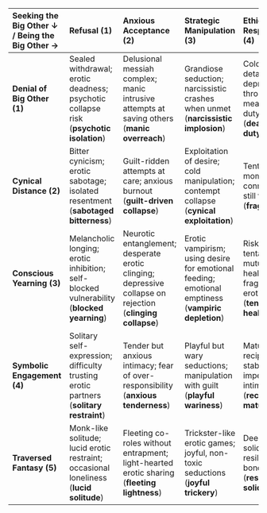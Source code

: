 | **Seeking the Big Other ↓ / Being the Big Other →** | **Refusal (1)** | **Anxious Acceptance (2)** | **Strategic Manipulation (3)** | **Ethical Responsibility (4)** | **Loving Destabilization (5)** |
|:---------------------------------------------------|:----------------|:----------------------------|:-------------------------------|:-------------------------------|:-------------------------------|
| **Denial of Big Other (1)** | Sealed withdrawal; erotic deadness; psychotic collapse risk (**psychotic isolation**) | Delusional messiah complex; manic intrusive attempts at saving others (**manic overreach**) | Grandiose seduction; narcissistic crashes when unmet (**narcissistic implosion**) | Cold detachment; depression through meaningless duty (**deadened duty**) | Apathetic spiritual void; unreachable by desire (**hollow emptiness**) |
| **Cynical Distance (2)** | Bitter cynicism; erotic sabotage; isolated resentment (**sabotaged bitterness**) | Guilt-ridden attempts at care; anxious burnout (**guilt-driven collapse**) | Exploitation of desire; cold manipulation; contempt collapse (**cynical exploitation**) | Tentative real moments of connection; still fragile (**fragile hope**) | Ironic distancing; playful but emotionally ungrounded intimacy (**ironic superficiality**) |
| **Conscious Yearning (3)** | Melancholic longing; erotic inhibition; self-blocked vulnerability (**blocked yearning**) | Neurotic entanglement; desperate erotic clinging; depressive collapse on rejection (**clinging collapse**) | Erotic vampirism; using desire for emotional feeding; emotional emptiness (**vampiric depletion**) | Risky, tentative mutual healing; fragile new erotic life (**tentative healing**) | Awakening through fragile shared exposure; unstable bliss (**unstable awakening**) |
| **Symbolic Engagement (4)** | Solitary self-expression; difficulty trusting erotic partners (**solitary restraint**) | Tender but anxious intimacy; fear of over-responsibility (**anxious tenderness**) | Playful but wary seductions; manipulation with guilt (**playful wariness**) | Mature erotic reciprocity; stable but imperfect intimacy (**reciprocal maturity**) | Open, playful, co-creative erotic exploration; sustainable joy (**co-creative joy**) |
| **Traversed Fantasy (5)** | Monk-like solitude; lucid erotic restraint; occasional loneliness (**lucid solitude**) | Fleeting co-roles without entrapment; light-hearted erotic sharing (**fleeting lightness**) | Trickster-like erotic games; joyful, non-toxic seductions (**joyful trickery**) | Deep ethical solidarity; resilient erotic bonds (**resilient solidarity**) | True, liberating love; erotic expression as free gift without demand (**liberating love**) |

